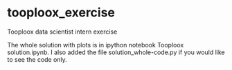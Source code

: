 # tooploox_exercise
Tooploox data scientist intern exercise

The whole solution with plots is in ipython notebook Tooploox solution.ipynb.
I also added the file solution_whole-code.py if you would like to see the code only.
